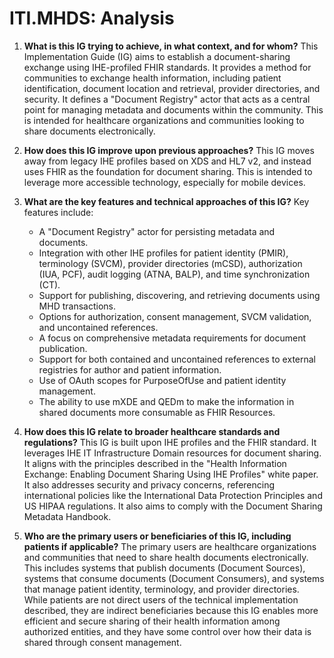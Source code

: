 # ITI.MHDS: Analysis

1.  **What is this IG trying to achieve, in what context, and for whom?**
    This Implementation Guide (IG) aims to establish a document-sharing exchange using IHE-profiled FHIR standards. It provides a method for communities to exchange health information, including patient identification, document location and retrieval, provider directories, and security. It defines a "Document Registry" actor that acts as a central point for managing metadata and documents within the community. This is intended for healthcare organizations and communities looking to share documents electronically.

2.  **How does this IG improve upon previous approaches?**
    This IG moves away from legacy IHE profiles based on XDS and HL7 v2, and instead uses FHIR as the foundation for document sharing. This is intended to leverage more accessible technology, especially for mobile devices.

3.  **What are the key features and technical approaches of this IG?**
    Key features include:
    -   A "Document Registry" actor for persisting metadata and documents.
    -   Integration with other IHE profiles for patient identity (PMIR), terminology (SVCM), provider directories (mCSD), authorization (IUA, PCF), audit logging (ATNA, BALP), and time synchronization (CT).
    -   Support for publishing, discovering, and retrieving documents using MHD transactions.
    -   Options for authorization, consent management, SVCM validation, and uncontained references.
    -   A focus on comprehensive metadata requirements for document publication.
    -   Support for both contained and uncontained references to external registries for author and patient information.
    -   Use of OAuth scopes for PurposeOfUse and patient identity management.
    -   The ability to use mXDE and QEDm to make the information in shared documents more consumable as FHIR Resources.

4.  **How does this IG relate to broader healthcare standards and regulations?**
    This IG is built upon IHE profiles and the FHIR standard. It leverages IHE IT Infrastructure Domain resources for document sharing. It aligns with the principles described in the "Health Information Exchange: Enabling Document Sharing Using IHE Profiles" white paper. It also addresses security and privacy concerns, referencing international policies like the International Data Protection Principles and US HIPAA regulations. It also aims to comply with the Document Sharing Metadata Handbook.

5.  **Who are the primary users or beneficiaries of this IG, including patients if applicable?**
    The primary users are healthcare organizations and communities that need to share health documents electronically. This includes systems that publish documents (Document Sources), systems that consume documents (Document Consumers), and systems that manage patient identity, terminology, and provider directories. While patients are not direct users of the technical implementation described, they are indirect beneficiaries because this IG enables more efficient and secure sharing of their health information among authorized entities, and they have some control over how their data is shared through consent management.
